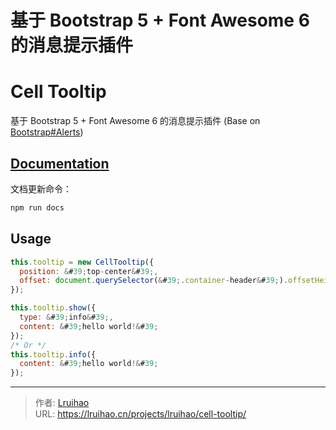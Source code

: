 # 基于 Bootstrap 5 &#43; Font Awesome 6 的消息提示插件

# Cell Tooltip

基于 Bootstrap 5 &#43; Font Awesome 6 的消息提示插件 (Base on [Bootstrap#Alerts](https://getbootstrap.com/docs/5.2/components/alerts/))

## [Documentation](https://raw.githubusercontent.com/Lruihao/cell-tooltip/refs/heads/main//docs/README.md)

文档更新命令：

```bash
npm run docs
```

## Usage

```js
this.tooltip = new CellTooltip({
  position: &#39;top-center&#39;,
  offset: document.querySelector(&#39;.container-header&#39;).offsetHeight
});

this.tooltip.show({
  type: &#39;info&#39;,
  content: &#39;hello world!&#39;
});
/* Or */
this.tooltip.info({
  content: &#39;hello world!&#39;
});
```


---

> 作者: [Lruihao](https://github.com/Lruihao)  
> URL: https://lruihao.cn/projects/lruihao/cell-tooltip/  

